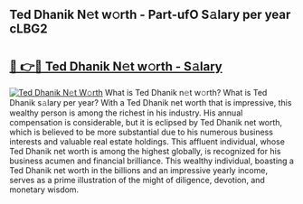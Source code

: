 ## Ted Dhanik N𝚎t w𝚘rth - Part-ufO S𝚊lary per year cLBG2

# <h2><a href="http://gc0bjt.nevu.top/?p=Ted+Dhanik">🔗 👉🔴 Ted Dhanik N𝚎t w𝚘rth - S𝚊lary</a></h2>

[![Ted Dhanik N𝚎t W𝚘rth](https://i.imgur.com/Oavwk0R.jpeg)](http://gc0bjt.nevu.top/?p=Ted+Dhanik)
What is Ted Dhanik n𝚎t w𝚘rth? What is Ted Dhanik s𝚊lary per year?
With a Ted Dhanik net worth that is impressive, this wealthy person is among the richest in his industry. His annual compensation is considerable, but it is eclipsed by Ted Dhanik net worth, which is believed to be more substantial due to his numerous business interests and valuable real estate holdings. This affluent individual, whose Ted Dhanik net worth is among the highest globally, is recognized for his business acumen and financial brilliance. This wealthy individual, boasting a Ted Dhanik net worth in the billions and an impressive yearly income, serves as a prime illustration of the might of diligence, devotion, and monetary wisdom.
